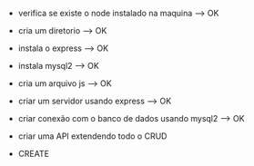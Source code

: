 * verifica se existe o node instalado na maquina --> OK
* cria um diretorio --> OK
* instala o express --> OK
* instala mysql2 --> OK
* cria um arquivo js --> OK
* criar um servidor usando express --> OK
* criar conexão com o banco de dados usando mysql2 --> OK

* criar uma API extendendo todo o CRUD

* CREATE


